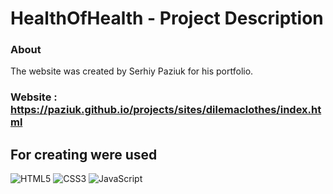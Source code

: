 # HealthOfHealth - Project Description <br>

### About<br/>
The website was created by Serhiy Paziuk for his portfolio. <br/>

### Website : https://paziuk.github.io/projects/sites/dilemaclothes/index.html  <br/>

## For creating were used<br/>

![HTML5](https://img.shields.io/badge/-HTML5-ffffff?style=for-the-badge&logo=html5)
![CSS3](https://img.shields.io/badge/-CSS3-264de4?style=for-the-badge&logo=css3)
![JavaScript](https://img.shields.io/badge/-JavaScript-ffffff?style=for-the-badge&logo=javascript)
